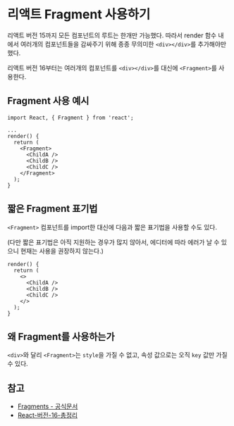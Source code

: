 # 리액트 Fragment 사용하기

리액트 버전 15까지 모든 컴포넌트의 루트는 한개만 가능했다. 따라서 render 함수 내에서 여러개의 컴포넌트들을 감싸주기 위해 종종 무의미한 `<div></div>`를 추가해야만 했다.

리액트 버전 16부터는 여러개의 컴포넌트를 `<div></div>`를 대신에 `<Fragment>`를 사용한다. 

## Fragment 사용 예시
```
import React, { Fragment } from 'react';

...
render() {
  return (
    <Fragment>
      <ChildA />
      <ChildB />
      <ChildC />
    </Fragment>
  );
}
```

## 짧은 Fragment 표기법

`<Fragment>` 컴포넌트를 import한 대신에 다음과 짧은 표기법을 사용할 수도 있다. 

(다만 짧은 표기법은 아직 지원하는 경우가 많지 않아서, 에디터에 따라 에러가 날 수 있으니 현재는 사용을 권장하지 않는다.)

```
render() {
  return (
    <>
      <ChildA />
      <ChildB />
      <ChildC />
    </>
  );
}
```
## 왜 Fragment를 사용하는가

`<div>`와 달리 `<Fragment>`는 `style`을 가질 수 없고, 속성 값으로는 오직 `key` 값만 가질 수 있다. 

## 참고

- [Fragments - 공식문서](https://ko.reactjs.org/docs/fragments.html)
- [React-버전-16-총정리](https://www.vobour.com/%EB%A6%AC%EC%95%A1%ED%8A%B8-react-%EB%B2%84%EC%A0%84-16-%EC%B4%9D%EC%A0%95%EB%A6%AC)